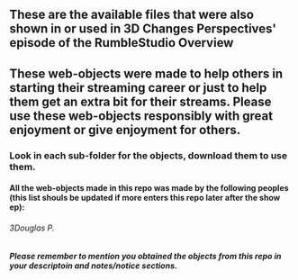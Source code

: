 ## These are the available files that were also shown in or used in 3D Changes Perspectives' episode of the RumbleStudio Overview

## These web-objects were made to help others in starting their streaming career or just to help them get an extra bit for their streams. Please use these web-objects responsibly with great enjoyment or give enjoyment for others.

### Look in each sub-folder for the objects, download them to use them.

#### All the web-objects made in this repo was made by the following peoples (this list shouls be updated if more enters this repo later after the show ep):
###### 3Douglas P.

##### Please remember to mention you obtained the objects from this repo in your descriptoin and notes/notice sections.

